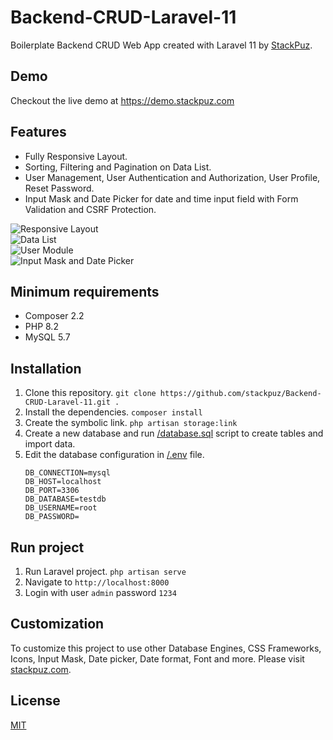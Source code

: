 # Backend-CRUD-Laravel-11
Boilerplate Backend CRUD Web App created with Laravel 11 by [StackPuz](https://stackpuz.com).

## Demo
Checkout the live demo at https://demo.stackpuz.com

## Features
- Fully Responsive Layout.
- Sorting, Filtering and Pagination on Data List.
- User Management, User Authentication and Authorization, User Profile, Reset Password.
- Input Mask and Date Picker for date and time input field with Form Validation and CSRF Protection.

![Responsive Layout](https://stackpuz.com/img/feature/responsive.gif)  
![Data List](https://stackpuz.com/img/feature/list.gif)  
![User Module](https://stackpuz.com/img/feature/user.png)  
![Input Mask and Date Picker](https://stackpuz.com/img/feature/date.gif)

## Minimum requirements
- Composer 2.2
- PHP 8.2
- MySQL 5.7

## Installation
1. Clone this repository. `git clone https://github.com/stackpuz/Backend-CRUD-Laravel-11.git .`
2. Install the dependencies. `composer install`
3. Create the symbolic link. `php artisan storage:link`
4. Create a new database and run [/database.sql](/database.sql) script to create tables and import data.
5. Edit the database configuration in [/.env](/.env) file.
    ```
    DB_CONNECTION=mysql
    DB_HOST=localhost
    DB_PORT=3306
    DB_DATABASE=testdb
    DB_USERNAME=root
    DB_PASSWORD=
    ```

## Run project

1. Run Laravel project. `php artisan serve`
2. Navigate to `http://localhost:8000`
3. Login with user `admin` password `1234`

## Customization
To customize this project to use other Database Engines, CSS Frameworks, Icons, Input Mask, Date picker, Date format, Font and more. Please visit [stackpuz.com](https://stackpuz.com).

## License

[MIT](https://opensource.org/licenses/MIT)